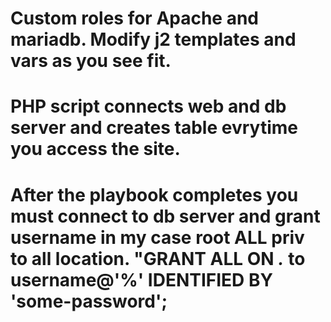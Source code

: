 # Custom roles for Apache and mariadb. Modify j2 templates and vars as you see fit. 
# PHP script connects web and db server and creates table evrytime you access the site.
# After the playbook completes you must connect to db server and grant username in my case root ALL priv to all location. "GRANT ALL ON *.* to username@'%' IDENTIFIED BY 'some-password';
